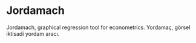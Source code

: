 # Jordamach
Jordamach, graphical regression tool for econometrics. Yordamaç, görsel iktisadi yordam aracı.
